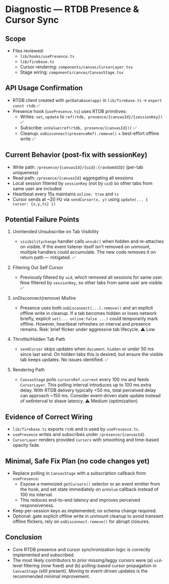 # Diagnostic — RTDB Presence & Cursor Sync

## Scope
- Files reviewed:
  - `lib/hooks/usePresence.ts`
  - `lib/firebase.ts`
  - Cursor rendering: `components/canvas/CursorLayer.tsx`
  - Stage wiring: `components/canvas/CanvasStage.tsx`

## API Usage Confirmation
- RTDB client created with `getDatabase(app)` in `lib/firebase.ts` → `export const rtdb` ✅
- Presence hook (`usePresence.ts`) uses RTDB primitives:
  - Writes: `set`, `update` to `ref(rtdb, presence/{canvasId}/{sessionKey})` ✅
  - Subscribe: `onValue(ref(rtdb, presence/{canvasId}))` ✅
  - Cleanup: `onDisconnect(presenceRef).remove()` + best-effort offline write ✅

## Current Behavior (post-fix with sessionKey)
- Write path: `/presence/{canvasId}/{uid}:{randomUUID}` (per-tab uniqueness)
- Read path: `/presence/{canvasId}` aggregating all sessions
- Local session filtered by `sessionKey` (not by `uid`) so other tabs from same user are included
- Heartbeat every 15s maintains `online: true` and `ts`
- Cursor sends at ~20 Hz via `sendCursor(x, y)` using `update(... { cursor: {x,y,ts} })`

## Potential Failure Points
1) Unintended Unsubscribe on Tab Visibility
   - `visibilitychange` handler calls `unsub()` when hidden and re-attaches on visible. If the event listener itself isn’t removed on unmount, multiple handlers could accumulate. The new code removes it on return path — mitigated. ✅

2) Filtering Out Self Cursor
   - Previously filtered by `uid`, which removed all sessions for same user. Now filtered by `sessionKey`, so other tabs from same user are visible. ✅

3) onDisconnect(remove) Misfire
   - Presence uses both `onDisconnect(...).remove()` and an explicit offline write in cleanup. If a tab becomes hidden or loses network briefly, explicit `set(... online:false ...)` could temporarily mark offline. However, heartbeat refreshes on interval and presence remains. Risk: brief flicker under aggressive tab lifecycle. ⚠️ Low

4) Throttle/Hidden Tab Path
   - `sendCursor` skips updates when `document.hidden` or under 50 ms since last send. On hidden tabs this is desired, but ensure the visible tab keeps updates. No issues identified. ✅

5) Rendering Path
   - `CanvasStage` polls `cursorsRef.current` every 100 ms and feeds `CursorLayer`. This polling interval introduces up to 100 ms extra delay. With RTDB delivery typically <50 ms, total perceived delay can approach ~150 ms. Consider event-driven state update instead of setInterval to shave latency. ⚠️ Medium (optimization)

## Evidence of Correct Wiring
- `lib/firebase.ts` exports `rtdb` and is used by `usePresence.ts`.
- `usePresence` writes and subscribes under `/presence/{canvasId}`.
- `CursorLayer` renders provided `cursors` with smoothing and time-based opacity fade.

## Minimal, Safe Fix Plan (no code changes yet)
- Replace polling in `CanvasStage` with a subscription callback from `usePresence`:
  - Expose a memoized `getCursors()` selector or an event emitter from the hook, and set state immediately on `onValue` callback instead of 100 ms interval.
  - This reduces end-to-end latency and improves perceived responsiveness.
- Keep per-session keys as implemented; no schema change required.
- Optional: gate explicit offline write in unmount cleanup to avoid transient offline flickers; rely on `onDisconnect.remove()` for abrupt closures.

## Conclusion
- Core RTDB presence and cursor synchronization logic is correctly implemented and subscribed.
- The most likely contributors to prior missing/laggy cursors were (a) `uid`-level filtering (now fixed) and (b) polling-based cursor propagation in `CanvasStage` (still present). Moving to event-driven updates is the recommended minimal improvement.
